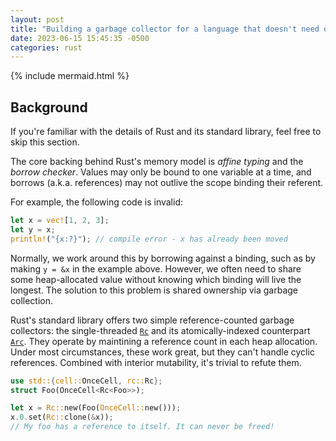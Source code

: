 ```yaml
---
layout: post
title: "Building a garbage collector for a language that doesn't need one"
date: 2023-06-15 15:45:35 -0500
categories: rust
---
```


{% include mermaid.html %}

## Background

If you're familiar with the details of Rust and its standard library, feel free to skip this
section.

The core backing behind Rust's memory model is _affine typing_ and the _borrow checker_.
Values may only be bound to one variable at a time, and borrows (a.k.a. references) may not outlive
the scope binding their referent.

For example, the following code is invalid:

```rust
let x = vec![1, 2, 3];
let y = x;
println!("{x:?}"); // compile error - x has already been moved
```

Normally, we work around this by borrowing against a binding, such as by making `y = &x` in the
example above.
However, we often need to share some heap-allocated value without knowing which binding will live
the longest.
The solution to this problem is shared ownership via garbage collection.

Rust's standard library offers two simple reference-counted garbage collectors: the single-threaded
[`Rc`](https://doc.rust-lang.org/std/rc/index.html) and its atomically-indexed counterpart
[`Arc`](https://doc.rust-lang.org/std/sync/struct.Arc.html).
They operate by maintining a reference count in each heap allocation.
Under most circumstances, these work great, but they can't handle cyclic references.
Combined with interior mutability, it's trivial to refute them.

```rust
use std::{cell::OnceCell, rc::Rc};
struct Foo(OnceCell<Rc<Foo>>);

let x = Rc::new(Foo(OnceCell::new()));
x.0.set(Rc::clone(&x));
// My foo has a reference to itself. It can never be freed!
```

